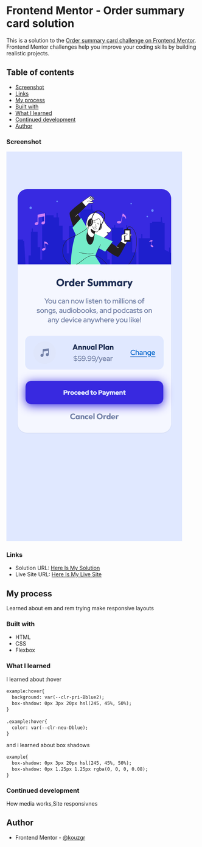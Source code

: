 # Frontend Mentor - Order summary card solution

This is a solution to the [Order summary card challenge on Frontend Mentor](https://www.frontendmentor.io/challenges/order-summary-component-QlPmajDUj). Frontend Mentor challenges help you improve your coding skills by building realistic projects. 

## Table of contents

- [Screenshot](#screenshot)
- [Links](#links)
- [My process](#my-process)
- [Built with](#built-with)
- [What I learned](#what-i-learned)
- [Continued development](#continued-development)
- [Author](#author)


### Screenshot

![](./images/Screen.png)

### Links

- Solution URL: [Here Is My Solution](https://www.frontendmentor.io/solutions/order-summary-kfLwwHzBMl)
- Live Site URL: [Here Is My Live Site](https://snazzy-chebakia-68eb56.netlify.app)

## My process
Learned about em and rem trying make responsive layouts

### Built with

- HTML
- CSS
- Flexbox
### What I learned

I learned about :hover 
```
example:hover{
  background: var(--clr-pri-Bblue2);
  box-shadow: 0px 3px 20px hsl(245, 45%, 50%);
}

.example:hover{
  color: var(--clr-neu-Dblue);
}
```
and i learned about box shadows
```
example{
  box-shadow: 0px 3px 20px hsl(245, 45%, 50%);
  box-shadow: 0px 1.25px 1.25px rgba(0, 0, 0, 0.08);
}
```
### Continued development
How media works,Site responsivnes

## Author

- Frontend Mentor - [@kouzgr](https://www.frontendmentor.io/profile/kouzgr)

